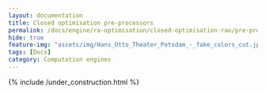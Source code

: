 ```yaml
---
layout: documentation
title: Closed optimisation pre-processors
permalink: /docs/engine/ra-optimisation/closed-optimisation-rao/pre-processors
hide: true
feature-img: "assets/img/Hans_Otto_Theater_Potsdam_-_fake_colors_cut.jpg"
tags: [Docs]
category: Computation engines
---
```


{% include /under_construction.html %}